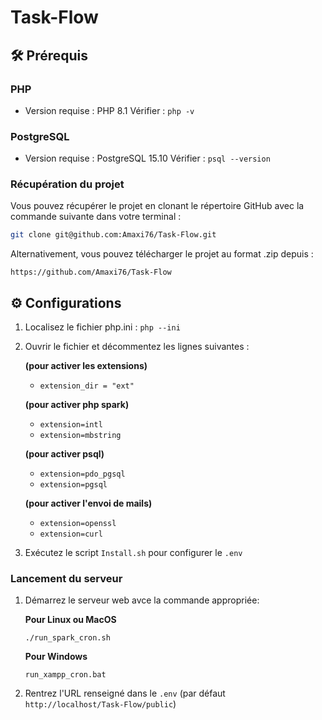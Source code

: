 # Task-Flow

## 🛠️ Prérequis

### PHP

- Version requise : PHP 8.1
  Vérifier : `php -v`

### PostgreSQL

- Version requise : PostgreSQL 15.10
  Vérifier : `psql --version`

### Récupération du projet

Vous pouvez récupérer le projet en clonant le répertoire GitHub avec la commande suivante dans votre terminal :

```bash
git clone git@github.com:Amaxi76/Task-Flow.git
```
Alternativement, vous pouvez télécharger le projet au format .zip depuis :

`https://github.com/Amaxi76/Task-Flow`


## ⚙️ Configurations

1. Localisez le fichier php.ini : `php --ini`
2. Ouvrir le fichier et décommentez les lignes suivantes :

    **(pour activer les extensions)**
    - `extension_dir = "ext"`

    **(pour activer php spark)**
    - `extension=intl`
    - `extension=mbstring`

    **(pour activer psql)**
    - `extension=pdo_pgsql`
    - `extension=pgsql`

    **(pour activer l'envoi de mails)**
    - `extension=openssl`
    - `extension=curl`

3. Exécutez le script `Install.sh` pour configurer le `.env`

### Lancement du serveur 

1. Démarrez le serveur web avce la commande appropriée: 
    
    **Pour Linux ou MacOS**
    ```shell 
    ./run_spark_cron.sh
    ```

    **Pour Windows** 
    ```shell 
    run_xampp_cron.bat
    ```

2. Rentrez l'URL renseigné dans le `.env` (par défaut `http://localhost/Task-Flow/public`)
